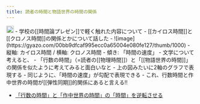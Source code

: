 ```yaml
---
title: 読者の時間と物語世界の時間の関係
---
```


<img src='https://scrapbox.io/api/pages/blu3mo-public/public/icon' alt='public.icon' height="19.5"/>
- 学校の[[時間論プレゼン]]で軽く触れた内容について
    - [[カイロス時間]]と[[クロノス時間]]の関係とかについて話した
        - ![image](https://gyazo.com/00bb9dfcaf995ecc0a65004e080fe127/thumb/1000)
        - 縦軸: カイロス時間 / 横軸: クロノス時間
        - 傾き: 「時間の速度」
- 文学について考えると、
    - 「行数の時間」（=読者の[[物理時間]]）と「[[物語世界の時間]]」の関係を似たように考えてみると面白いなと
    - 上の図みたいに2軸のグラフで表現する
        - 同じように、「時間の速度」が勾配で表現できる
    - これ、行数時間と作中世界の時間が[[弾性同期]]的関係にあると言える!!

* [「行数の時間」と「作中世界の時間」の「時間」を逆転させる](%E3%80%8C%E8%A1%8C%E6%95%B0%E3%81%AE%E6%99%82%E9%96%93%E3%80%8D%E3%81%A8%E3%80%8C%E4%BD%9C%E4%B8%AD%E4%B8%96%E7%95%8C%E3%81%AE%E6%99%82%E9%96%93%E3%80%8D%E3%81%AE%E3%80%8C%E6%99%82%E9%96%93%E3%80%8D%E3%82%92%E9%80%86%E8%BB%A2%E3%81%95%E3%81%9B%E3%82%8B.md)
